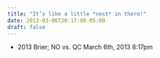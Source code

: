 ```yaml
---
title: "It’s like a little *nest* in there!"
date: 2013-03-06T20:17:00-05:00
draft: false
---
```

- 2013 Brier; NO vs. QC March 6th, 2013 8:17pm